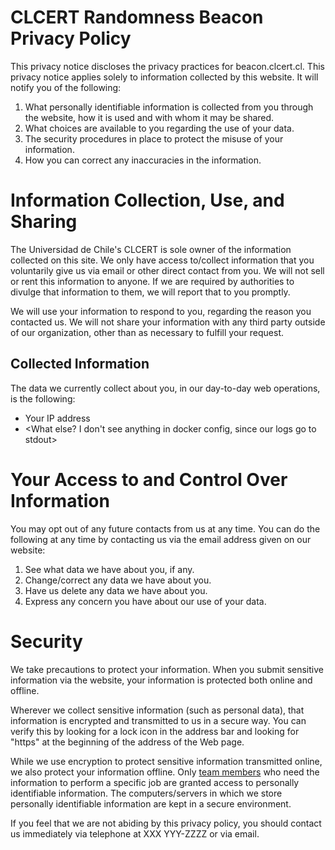 # CLCERT Randomness Beacon Privacy Policy

This privacy notice discloses the privacy practices for beacon.clcert.cl.
This privacy notice applies solely to information collected by this website.
It will notify you of the following:

1. What personally identifiable information is collected from you through the
website, how it is used and with whom it may be shared.
1. What choices are available to you regarding the use of your data.
1. The security procedures in place to protect the misuse of your information.
1. How you can correct any inaccuracies in the information.

# Information Collection, Use, and Sharing

The Universidad de Chile's CLCERT is sole owner of the information collected
on this site. We only have access to/collect information that you voluntarily
give us via email or other direct contact from you. We will not sell or rent
this information to anyone. If we are required by authorities to divulge that
information to them, we will report that to you promptly.

We will use your information to respond to you, regarding the reason you
contacted us. We will not share your information with any third party outside of
our organization, other than as necessary to fulfill your request.

## Collected Information

The data we currently collect about you, in our day-to-day web operations,
is the following:

* Your IP address
* <What else? I don't see anything in docker config, since our logs go to stdout>

# Your Access to and Control Over Information

You may opt out of any future contacts from us at any time. You can do the
following at any time by contacting us via the email address given on our
website:

1. See what data we have about you, if any.
1. Change/correct any data we have about you.
1. Have us delete any data we have about you.
1. Express any concern you have about our use of your data.

# Security

We take precautions to protect your information. When you submit sensitive
information via the website, your information is protected both online and
offline.

Wherever we collect sensitive information (such as personal data), that
information is encrypted and transmitted to us in a secure way. You can verify
this by looking for a lock icon in the address bar and looking for "https" at
the beginning of the address of the Web page.

While we use encryption to protect sensitive information transmitted online,
we also protect your information offline. Only
[team members](https://beacon.clcert.cl/#team) who need the information to
perform a specific job are granted access to personally identifiable
information. The computers/servers in which we store personally identifiable
information are kept in a secure environment.

If you feel that we are not abiding by this privacy policy, you should contact
us immediately via telephone at XXX YYY-ZZZZ or via email.
